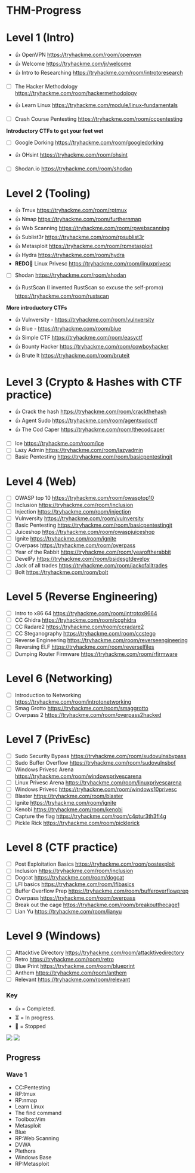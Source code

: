 # THM-Progress

# Level 1 (Intro) 
- 👍 OpenVPN https://tryhackme.com/room/openvpn 
- 👍 Welcome https://tryhackme.com/jr/welcome 
- 👍 Intro to Researching https://tryhackme.com/room/introtoresearch 
- [ ] The Hacker Methodology https://tryhackme.com/room/hackermethodology 
- 👍 Learn Linux https://tryhackme.com/module/linux-fundamentals 
- [ ] Crash Course Pentesting https://tryhackme.com/room/ccpentesting 

**Introductory CTFs to get your feet wet** 
- [ ] Google Dorking https://tryhackme.com/room/googledorking 
- 👍 OHsint https://tryhackme.com/room/ohsint 
- [ ] Shodan.io https://tryhackme.com/room/shodan 

# Level 2 (Tooling)
- 👍 Tmux https://tryhackme.com/room/rptmux 
- 👍 Nmap https://tryhackme.com/room/furthernmap 
- 👍 Web Scanning https://tryhackme.com/room/rpwebscanning 
- 👍 Sublist3r https://tryhackme.com/room/rpsublist3r 
- 👍 Metasploit https://tryhackme.com/room/rpmetasploit 
- 👍 Hydra https://tryhackme.com/room/hydra 
- **REDO🚨** Linux Privesc https://tryhackme.com/room/linuxprivesc 
- [ ] Shodan https://tryhackme.com/room/shodan 
- 👍 RustScan (I invented RustScan so excuse the self-promo) https://tryhackme.com/room/rustscan 

**More introductory CTFs** 
- 👍 Vulnversity - https://tryhackme.com/room/vulnversity 
- 👍 Blue - https://tryhackme.com/room/blue 
- 👍 Simple CTF https://tryhackme.com/room/easyctf 
- 👍 Bounty Hacker https://tryhackme.com/room/cowboyhacker 
- 👍 Brute It https://tryhackme.com/room/bruteit 

# Level 3 (Crypto & Hashes with CTF practice) 
- 👍 Crack the hash https://tryhackme.com/room/crackthehash 
- 👍 Agent Sudo https://tryhackme.com/room/agentsudoctf 
- 👍 The Cod Caper https://tryhackme.com/room/thecodcaper 
- [ ] Ice https://tryhackme.com/room/ice 
- [ ] Lazy Admin https://tryhackme.com/room/lazyadmin 
- [ ] Basic Pentesting https://tryhackme.com/room/basicpentestingjt 

# Level 4 (Web) 
- [ ] OWASP top 10 https://tryhackme.com/room/owasptop10 
- [ ] Inclusion https://tryhackme.com/room/inclusion 
- [ ] Injection https://tryhackme.com/room/injection 
- [ ] Vulnversity https://tryhackme.com/room/vulnversity 
- [ ] Basic Pentesting https://tryhackme.com/room/basicpentestingjt 
- [ ] Juiceshop https://tryhackme.com/room/owaspjuiceshop 
- [ ] Ignite https://tryhackme.com/room/ignite 
- [ ] Overpass https://tryhackme.com/room/overpass 
- [ ] Year of the Rabbit https://tryhackme.com/room/yearoftherabbit 
- [ ] DevelPy https://tryhackme.com/room/bsidesgtdevelpy 
- [ ] Jack of all trades https://tryhackme.com/room/jackofalltrades 
- [ ] Bolt https://tryhackme.com/room/bolt 

# Level 5 (Reverse Engineering)
- [ ] Intro to x86 64 https://tryhackme.com/room/introtox8664 
- [ ] CC Ghidra https://tryhackme.com/room/ccghidra 
- [ ] CC Radare2 https://tryhackme.com/room/ccradare2 
- [ ] CC Steganography https://tryhackme.com/room/ccstego 
- [ ] Reverse Engineering https://tryhackme.com/room/reverseengineering 
- [ ] Reversing ELF https://tryhackme.com/room/reverselfiles 
- [ ] Dumping Router Firmware https://tryhackme.com/room/rfirmware

# Level 6 (Networking) 
- [ ] Introduction to Networking https://tryhackme.com/room/introtonetworking 
- [ ] Smag Grotto https://tryhackme.com/room/smaggrotto 
- [ ] Overpass 2 https://tryhackme.com/room/overpass2hacked 

# Level 7 (PrivEsc) 
- [ ] Sudo Security Bypass https://tryhackme.com/room/sudovulnsbypass 
- [ ] Sudo Buffer Overflow https://tryhackme.com/room/sudovulnsbof 
- [ ] Windows Privesc Arena https://tryhackme.com/room/windowsprivescarena 
- [ ] Linux Privesc Arena https://tryhackme.com/room/linuxprivescarena 
- [ ] Windows Privesc https://tryhackme.com/room/windows10privesc 
- [ ] Blaster https://tryhackme.com/room/blaster 
- [ ] Ignite https://tryhackme.com/room/ignite 
- [ ] Kenobi https://tryhackme.com/room/kenobi 
- [ ] Capture the flag https://tryhackme.com/room/c4ptur3th3fl4g 
- [ ] Pickle Rick https://tryhackme.com/room/picklerick 

# Level 8 (CTF practice) 
- [ ] Post Exploitation Basics https://tryhackme.com/room/postexploit 
- [ ] Inclusion https://tryhackme.com/room/inclusion 
- [ ] Dogcat https://tryhackme.com/room/dogcat 
- [ ] LFI basics https://tryhackme.com/room/lfibasics 
- [ ] Buffer Overflow Prep https://tryhackme.com/room/bufferoverflowprep 
- [ ] Overpass https://tryhackme.com/room/overpass 
- [ ] Break out the cage https://tryhackme.com/room/breakoutthecage1 
- [ ] Lian Yu https://tryhackme.com/room/lianyu 

# Level 9 (Windows) 
- [ ] Attacktive Directory https://tryhackme.com/room/attacktivedirectory 
- [ ] Retro https://tryhackme.com/room/retro 
- [ ] Blue Print https://tryhackme.com/room/blueprint 
- [ ] Anthem https://tryhackme.com/room/anthem 
- [ ] Relevant https://tryhackme.com/room/relevant

### Key
- 👍 = Completed.
- ⏳ = In progress.
- 🔴 = Stopped


<img src="https://blog.tryhackme.com/content/images/2020/03/subscriber-wave-1-3.png"></img>
<img src="https://blog.tryhackme.com/content/images/2020/03/image-1.png"></img>


## Progress

### Wave 1
- CC:Pentesting
- RP:tmux
- RP:nmap
- Learn Linux
- The find command
- Toolbox:Vim
- Metasploit
- Blue
- RP:Web Scanning
- DVWA
- Plethora
- Windows Base
- RP:Metasploit
